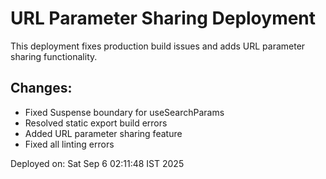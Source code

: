 # URL Parameter Sharing Deployment

This deployment fixes production build issues and adds URL parameter sharing functionality.

## Changes:
- Fixed Suspense boundary for useSearchParams
- Resolved static export build errors  
- Added URL parameter sharing feature
- Fixed all linting errors

Deployed on: Sat Sep  6 02:11:48 IST 2025
